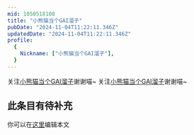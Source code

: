 ```yaml
---
mid: 1050518108
title: "小熊猫当个GAI溜子"
pubDate: "2024-11-04T11:22:11.346Z"
updatedDate: "2024-11-04T11:22:11.346Z"
profile:
  {
    Nickname: ["小熊猫当个GAI溜子"],
  }
---
```


关注[小熊猫当个GAI溜子](https://space.bilibili.com/1050518108)谢谢喵~ 关注[小熊猫当个GAI溜子](https://space.bilibili.com/1050518108)谢谢喵~

## 此条目有待补充
你可以在[这里](https://github.com/Yuhanawa/VTuber.ICU-Content/edit/master/v/小熊猫当个GAI溜子/index.md)编辑本文
